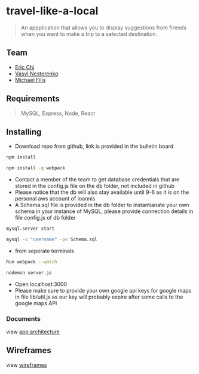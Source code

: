 # travel-like-a-local
> An appplication that allows you to display suggestions from firends when you want to make a trip to a selected destination.

## Team

  -  [Eric Chi](https://github.com/echi81)
  -  [Vasyl Nesterenko](https://github.com/vasyl-n)
  -  [Michael Filis](https://github.com/mjraybk07)

## Requirements
> MySQL, Express, Node, React

## Installing

  -  Download repo from github, link is provided in the bulletin board

  ```sh
  npm install
  ```
  ```sh
  npm install -g webpack
  ```
  -  Contact a member of the team to get database credentials that are stored in the config.js file on the db folder, not included in github
  -  Please notice that the db will also stay available until 9-6 as it is on the personal aws account of Ioannis
  -  A Schema.sql file is provided in the db folder to instantianate your own schema in your instance of MySQL, please provide connection details in file config.js of db folder

  ```sh
  mysql.server start
  ```

  ```sh
  mysql -u "username" -p< Schema.sql
  ```

-  from seperate terminals
  ```sh
  Run webpack --watch
  ```

  ```sh
  nodemon server.js
  ```

  -  Open localhost:3000
  -  Please make sure to provide your own google api keys for google maps in file lib/util.js as our key will probably expire after some calls to the google maps API

### Documents

view [app architecture](https://github.com/BenevolentBactrians/travel-like-a-local/wiki/App-Architecture)

## Wireframes

view [wireframes](https://github.com/BenevolentBactrians/travel-like-a-local/wiki/Wireframes)





